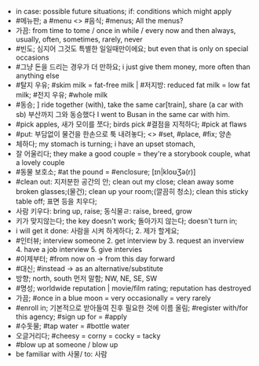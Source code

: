 * in case: possible future situations; if: conditions which might apply
* #메뉴판; a #menu <> #음식; #menus; All the menus?
* 가끔: from time to tome / once in  while / every now and then  always, usually, often, sometimes, rarely, never
* #빈도; 심지어 그것도 특별한 일일때만이에요; but even that is only on special occasions
* #그냥 돈을 드리는 경우가 더 만하요; i just give them money, more often than anything else
* #탈지 우유; #skim milk = fat-free milk | #저지방: reduced fat milk = low fat milk; #전지 우유; #whole milk
* #동승; ] ride together (with), take the same car[train], share (a car with sb) 부산까지 그와 동승했다 I went to Busan in the same car with him. 
* #pick apples, 새가 모이를 쪼다; birds pick #결점을 지적하다; #pick at flaws
* #put: 부담없이 물건을 한손으로 툭 내려놓다; <> #set, #place, #fix; 양손
* 체하다; my stomach is turning; i have an upset stomach, 
* 잘 어울리다; they make a good couple = they're a storybook couple, what a lovely couple
* #동물 보호소; #at the pound = #enclosure; [ɪn|kloʊƷə(r)]
* #clean out: 지저분한 공간의 안; clean out my close; clean away some broken glasses;(물건); clean up your room;(깔끔히 청소); clean this sticky table off; 표면 등을 치우다;
* 사람 키우다: bring up, raise; 동식물ㄹ: raise, breed, grow
* 키가 맞지않는다; the key doesn't work; 돌아가지 않는다; doesn't turn in;
* i will get it done: 사람을 시켜 하게하다; 2. 제가 할게요;
* #인터뷰; interview someone 2. get interview by 3. request an inverview 4. have a job interview 5. give intervies
* #이제부터; #from now on -> from this day forward
* #대신; #instead -> as an alternative/substitute
* 방향; north, south 먼저 말함; NW, NE, SE, SW
* #명성; worldwide reputation | movie/film rating; reputation has destroyed
* 가끔; #once in a blue moon = very occasionally = very rarely
* #enroll in; 기본적으로 받아들여 진후 필요한 것에 이름 올림; #register with/for this agency; #sign up for = #apply
* #수돗물; #tap water = #bottle water
* 오글거리다; #cheesy = corny = cocky = tacky
* #blow up at someone / blow up
* be familiar with 사물/ to: 사람